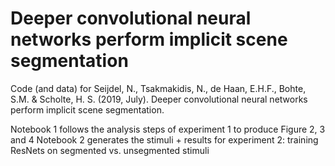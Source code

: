 # Deeper convolutional neural networks perform implicit scene segmentation

Code (and data) for Seijdel, N., Tsakmakidis, N., de Haan, E.H.F., Bohte, S.M. & Scholte, H. S. (2019, July). Deeper convolutional neural networks perform implicit scene segmentation.

Notebook 1 follows the analysis steps of experiment 1 to produce Figure 2, 3 and 4 
Notebook 2 generates the stimuli + results for experiment 2: training ResNets on segmented vs. unsegmented stimuli 
